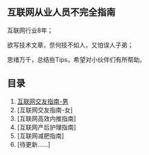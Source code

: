 ## 互联网从业人员不完全指南

互联网行业8年；

欲写技术文章，奈何技不如人，又怕误人子弟；

思绪万千，总结些Tips，希望对小伙伴们有所帮助。

## 目录

1. [互联网交友指南-男](docs/make_friends_boy.md)
1. [互联网交友指南-女]
1. [互联网高效内推指南]
1. [互联网产后护理指南]
1. [互联网减肥指南]
1. [待更新......]
